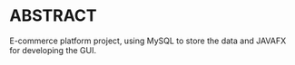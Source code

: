 # ABSTRACT

E-commerce platform project, using MySQL to store the data and JAVAFX for developing the GUI.

